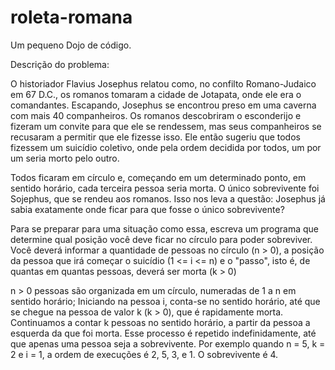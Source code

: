 # roleta-romana
Um pequeno Dojo de código.

Descrição do problema:

O historiador Flavius Josephus relatou como, no confilto Romano-Judaico em 67 D.C., os romanos tomaram a cidade de Jotapata, onde ele era o comandantes. Escapando, Josephus se encontrou preso em uma caverna com mais 40 companheiros. Os romanos descobriram o esconderijo e fizeram um convite para que ele se rendessem, mas seus companheiros se recusaram a permitir que ele fizesse isso. Ele então sugeriu que todos fizessem um suicídio coletivo, onde pela ordem decidida por todos, um por um seria morto pelo outro.

Todos ficaram em círculo e, começando em um determinado ponto, em sentido horário, cada terceira pessoa seria morta. O único sobrevivente foi Sojephus, que se rendeu aos romanos. Isso nos leva a questão: Josephus já sabia exatamente onde ficar para que fosse o único sobrevivente?

Para se preparar para uma situação como essa, escreva um programa que determine qual posição você deve ficar no círculo para poder sobreviver. Você deverá informar a quantidade de pessoas no círculo (n > 0), a posição da pessoa que irá começar o suicídio (1 <= i <= n) e o "passo", isto é, de quantas em quantas pessoas, deverá ser morta (k > 0)

n > 0 pessoas são organizada em um círculo, numeradas de 1 a n em sentido horário;
Iniciando na pessoa i, conta-se no sentido horário, até que se chegue na pessoa de valor k (k > 0), que é rapidamente morta.
Continuamos a contar k pessoas no sentido horário, a partir da pessoa a esquerda da que foi morta.
Esse processo é repetido indefinidamente, até que apenas uma pessoa seja a sobrevivente.
Por exemplo quando n = 5, k = 2 e i = 1, a ordem de execuções é 2, 5, 3, e 1. O sobrevivente é 4.
